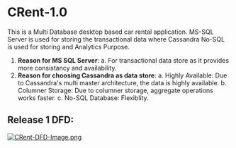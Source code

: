 # CRent-1.0
This is a Multi Database desktop based car rental application. MS-SQL Server is used for storing the transactional data where Cassandra No-SQL is used for storing and Analytics Purpose.

1. **Reason for MS SQL Server**: 
     a. For transactional data store as it provides more consistancy and availability.
2. **Reason for choosing Cassandra as data store**:
      a. Highly Available: Due to Cassandra's multi master architecture, the data is highly available.
      b. Columner Storage: Due to columner storage, aggregate operations works faster.
      c. No-SQL Database: Flexiblity.
            
## Release 1 DFD:
[![CRent-DFD-Image.png](https://i.postimg.cc/vZB2R5J8/CRent-DFD-Image.png)](https://postimg.cc/XpRkdBNt)
